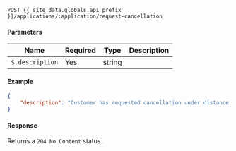 ```
POST {{ site.data.globals.api_prefix }}/applications/:application/request-cancellation
```

#### Parameters

Name | Required | Type | Description
--- | --- | --- | ---
`$.description` | Yes | string

#### Example

```json
{
    "description": "Customer has requested cancellation under distance selling regulations"
}
```

#### Response

Returns a `204 No Content` status.
